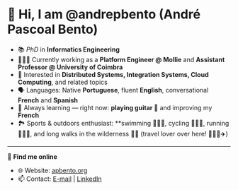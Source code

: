 # 👋 Hi, I am @andrepbento (André Pascoal Bento)

- 📚 *PhD* in **Informatics Engineering**
- 🧑🏻‍💻 Currently working as a **Platform Engineer @ Mollie** and **Assistant Professor @ University of Coimbra**  
- 👀 Interested in **Distributed Systems, Integration Systems, Cloud Computing**, and related topics  
- 🗣️ Languages: Native **Portuguese**, fluent **English**, conversational **French** and **Spanish**  
- 🌱 Always learning — right now: **playing guitar 🎸** and improving my **French**  
- 🏞️ Sports & outdoors enthusiast: **swimming 🏊🏻‍♂️, cycling 🚴🏻‍♂️, running 🏃🏻‍♂️, and long walks in the wilderness 🚶🏻 (travel lover over here! 🙋🏻‍♂️✈️)

---

🔗 **Find me online**  
- 🌐 Website: [apbento.org](https://apbento.org/)  
- 📫 Contact: [E-mail](mailto:andre.pascoal.bento@gmail.com) | [LinkedIn](https://www.linkedin.com/in/andre-bento/)  
